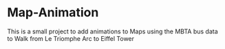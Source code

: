 # Map-Animation
This is a small project to add animations to Maps using the MBTA bus data to  Walk from Le Triomphe Arc to Eiffel Tower
